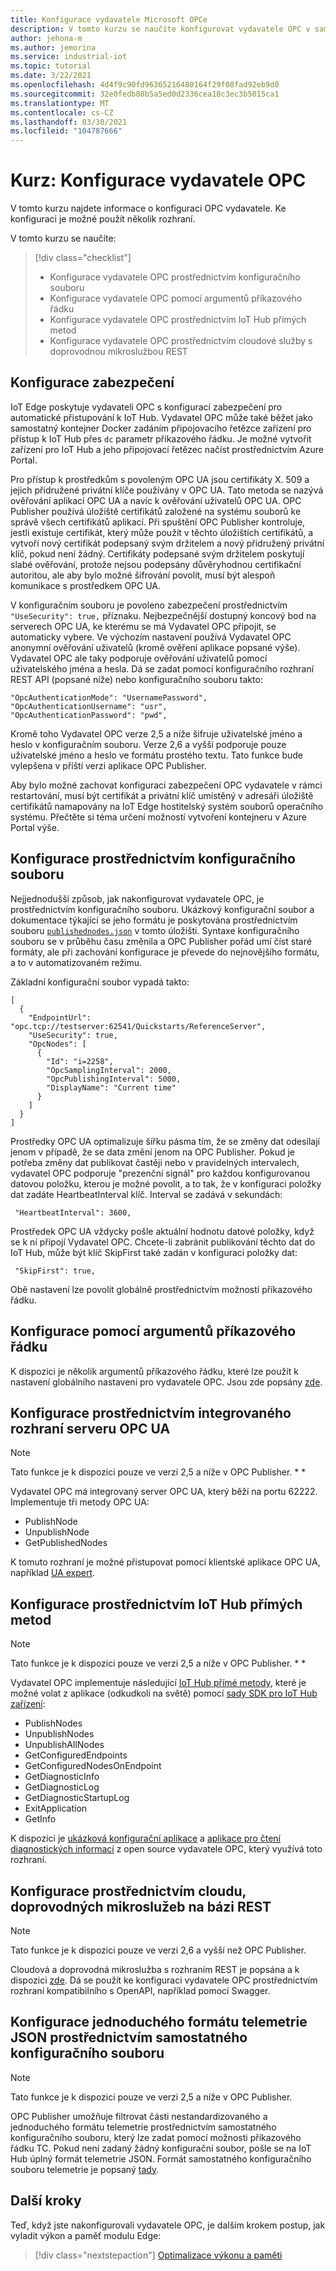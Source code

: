 ```yaml
---
title: Konfigurace vydavatele Microsoft OPCe
description: V tomto kurzu se naučíte konfigurovat vydavatele OPC v samostatném režimu.
author: jehona-m
ms.author: jemorina
ms.service: industrial-iot
ms.topic: tutorial
ms.date: 3/22/2021
ms.openlocfilehash: 4d4f9c90fd96365216480164f29f08fad92eb9d0
ms.sourcegitcommit: 32e0fedb80b5a5ed0d2336cea18c3ec3b5015ca1
ms.translationtype: MT
ms.contentlocale: cs-CZ
ms.lasthandoff: 03/30/2021
ms.locfileid: "104787666"
---
```

# <a name="tutorial-configure-the-opc-publisher"></a>Kurz: Konfigurace vydavatele OPC

V tomto kurzu najdete informace o konfiguraci OPC vydavatele. Ke konfiguraci je možné použít několik rozhraní.

V tomto kurzu se naučíte:

> [!div class="checklist"]
> * Konfigurace vydavatele OPC prostřednictvím konfiguračního souboru
> * Konfigurace vydavatele OPC pomocí argumentů příkazového řádku
> * Konfigurace vydavatele OPC prostřednictvím IoT Hub přímých metod
> * Konfigurace vydavatele OPC prostřednictvím cloudové služby s doprovodnou mikroslužbou REST

## <a name="configuring-security"></a>Konfigurace zabezpečení

IoT Edge poskytuje vydavateli OPC s konfigurací zabezpečení pro automatické přistupování k IoT Hub. Vydavatel OPC může také běžet jako samostatný kontejner Docker zadáním připojovacího řetězce zařízení pro přístup k IoT Hub přes `dc` parametr příkazového řádku. Je možné vytvořit zařízení pro IoT Hub a jeho připojovací řetězec načíst prostřednictvím Azure Portal.

Pro přístup k prostředkům s povoleným OPC UA jsou certifikáty X. 509 a jejich přidružené privátní klíče používány v OPC UA. Tato metoda se nazývá ověřování aplikací OPC UA a navíc k ověřování uživatelů OPC UA. OPC Publisher používá úložiště certifikátů založené na systému souborů ke správě všech certifikátů aplikací. Při spuštění OPC Publisher kontroluje, jestli existuje certifikát, který může použít v těchto úložištích certifikátů, a vytvoří nový certifikát podepsaný svým držitelem a nový přidružený privátní klíč, pokud není žádný. Certifikáty podepsané svým držitelem poskytují slabé ověřování, protože nejsou podepsány důvěryhodnou certifikační autoritou, ale aby bylo možné šifrování povolit, musí být alespoň komunikace s prostředkem OPC UA.

V konfiguračním souboru je povoleno zabezpečení prostřednictvím `"UseSecurity": true,` příznaku. Nejbezpečnější dostupný koncový bod na serverech OPC UA, ke kterému se má Vydavatel OPC připojit, se automaticky vybere.
Ve výchozím nastavení používá Vydavatel OPC anonymní ověřování uživatelů (kromě ověření aplikace popsané výše). Vydavatel OPC ale taky podporuje ověřování uživatelů pomocí uživatelského jména a hesla. Dá se zadat pomocí konfiguračního rozhraní REST API (popsané níže) nebo konfiguračního souboru takto:
```
"OpcAuthenticationMode": "UsernamePassword",
"OpcAuthenticationUsername": "usr",
"OpcAuthenticationPassword": "pwd",
```
Kromě toho Vydavatel OPC verze 2,5 a níže šifruje uživatelské jméno a heslo v konfiguračním souboru. Verze 2,6 a vyšší podporuje pouze uživatelské jméno a heslo ve formátu prostého textu. Tato funkce bude vylepšena v příští verzi aplikace OPC Publisher.

Aby bylo možné zachovat konfiguraci zabezpečení OPC vydavatele v rámci restartování, musí být certifikát a privátní klíč umístěný v adresáři úložiště certifikátů namapovány na IoT Edge hostitelský systém souborů operačního systému. Přečtěte si téma určení možností vytvoření kontejneru v Azure Portal výše.

## <a name="configuration-via-configuration-file"></a>Konfigurace prostřednictvím konfiguračního souboru

Nejjednodušší způsob, jak nakonfigurovat vydavatele OPC, je prostřednictvím konfiguračního souboru. Ukázkový konfigurační soubor a dokumentace týkající se jeho formátu je poskytována prostřednictvím souboru [`publishednodes.json`](https://raw.githubusercontent.com/Azure/iot-edge-opc-publisher/master/opcpublisher/publishednodes.json) v tomto úložišti.
Syntaxe konfiguračního souboru se v průběhu času změnila a OPC Publisher pořád umí číst staré formáty, ale při zachování konfigurace je převede do nejnovějšího formátu, a to v automatizovaném režimu.

Základní konfigurační soubor vypadá takto:
```
[
  {
    "EndpointUrl": "opc.tcp://testserver:62541/Quickstarts/ReferenceServer",
    "UseSecurity": true,
    "OpcNodes": [
      {
        "Id": "i=2258",
        "OpcSamplingInterval": 2000,
        "OpcPublishingInterval": 5000,
        "DisplayName": "Current time"
      }
    ]
  }
]
```

Prostředky OPC UA optimalizuje šířku pásma tím, že se změny dat odesílají jenom v případě, že se data změní jenom na OPC Publisher. Pokud je potřeba změny dat publikovat častěji nebo v pravidelných intervalech, vydavatel OPC podporuje "prezenční signál" pro každou konfigurovanou datovou položku, kterou je možné povolit, a to tak, že v konfiguraci položky dat zadáte HeartbeatInterval klíč. Interval se zadává v sekundách:
```
 "HeartbeatInterval": 3600,
```

Prostředek OPC UA vždycky pošle aktuální hodnotu datové položky, když se k ní připojí Vydavatel OPC. Chcete-li zabránit publikování těchto dat do IoT Hub, může být klíč SkipFirst také zadán v konfiguraci položky dat:
```
 "SkipFirst": true,
```

Obě nastavení lze povolit globálně prostřednictvím možností příkazového řádku.

## <a name="configuration-via-command-line-arguments"></a>Konfigurace pomocí argumentů příkazového řádku

K dispozici je několik argumentů příkazového řádku, které lze použít k nastavení globálního nastavení pro vydavatele OPC. Jsou zde popsány [zde](reference-command-line-arguments.md).


## <a name="configuration-via-the-built-in-opc-ua-server-interface"></a>Konfigurace prostřednictvím integrovaného rozhraní serveru OPC UA

>[!NOTE] 
> Tato funkce je k dispozici pouze ve verzi 2,5 a níže v OPC Publisher. * *

Vydavatel OPC má integrovaný server OPC UA, který běží na portu 62222. Implementuje tři metody OPC UA:

  - PublishNode
  - UnpublishNode
  - GetPublishedNodes

K tomuto rozhraní je možné přistupovat pomocí klientské aplikace OPC UA, například [UA expert](https://www.unified-automation.com/products/development-tools/uaexpert.html).

## <a name="configuration-via-iot-hub-direct-methods"></a>Konfigurace prostřednictvím IoT Hub přímých metod

>[!NOTE] 
> Tato funkce je k dispozici pouze ve verzi 2,5 a níže v OPC Publisher. * *

Vydavatel OPC implementuje následující [IoT Hub přímé metody](https://docs.microsoft.com/azure/iot-hub/iot-hub-devguide-direct-methods), které je možné volat z aplikace (odkudkoli na světě) pomocí [sady SDK pro IoT Hub zařízení](https://docs.microsoft.com/azure/iot-hub/iot-hub-devguide-sdks):

  - PublishNodes
  - UnpublishNodes
  - UnpublishAllNodes
  - GetConfiguredEndpoints
  - GetConfiguredNodesOnEndpoint
  - GetDiagnosticInfo
  - GetDiagnosticLog
  - GetDiagnosticStartupLog
  - ExitApplication
  - GetInfo

K dispozici je [ukázková konfigurační aplikace](https://github.com/Azure-Samples/iot-edge-opc-publisher-nodeconfiguration) a [aplikace pro čtení diagnostických informací](https://github.com/Azure-Samples/iot-edge-opc-publisher-diagnostics) z open source vydavatele OPC, který využívá toto rozhraní.

## <a name="configuration-via-cloud-based-companion-rest-microservice"></a>Konfigurace prostřednictvím cloudu, doprovodných mikroslužeb na bázi REST

>[!NOTE] 
> Tato funkce je k dispozici pouze ve verzi 2,6 a vyšší než OPC Publisher.

Cloudová a doprovodná mikroslužba s rozhraním REST je popsána a k dispozici [zde](https://github.com/Azure/Industrial-IoT/blob/master/docs/services/publisher.md). Dá se použít ke konfiguraci vydavatele OPC prostřednictvím rozhraní kompatibilního s OpenAPI, například pomocí Swagger.

## <a name="configuration-of-the-simple-json-telemetry-format-via-separate-configuration-file"></a>Konfigurace jednoduchého formátu telemetrie JSON prostřednictvím samostatného konfiguračního souboru

>[!NOTE] 
> Tato funkce je k dispozici pouze ve verzi 2,5 a níže v OPC Publisher.

OPC Publisher umožňuje filtrovat části nestandardizovaného a jednoduchého formátu telemetrie prostřednictvím samostatného konfiguračního souboru, který lze zadat pomocí možnosti příkazového řádku TC. Pokud není zadaný žádný konfigurační soubor, pošle se na IoT Hub úplný formát telemetrie JSON. Formát samostatného konfiguračního souboru telemetrie je popsaný [tady](reference-opc-publisher-telemetry-format.md#opc-publisher-telemetry-configuration-file-format).

## <a name="next-steps"></a>Další kroky
Teď, když jste nakonfigurovali vydavatele OPC, je dalším krokem postup, jak vyladit výkon a paměť modulu Edge:

> [!div class="nextstepaction"]
> [Optimalizace výkonu a paměti](tutorial-publisher-performance-memory-tuning-opc-publisher.md)